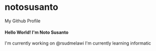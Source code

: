 # notosusanto
My Github Profile

#### Hello World! I'm Noto Susanto
I'm currently working on @rsudmelawi
I'm currently learning informatic 